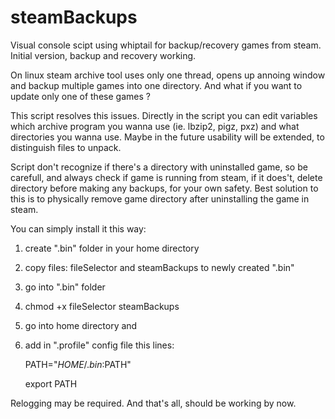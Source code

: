 # steamBackups

Visual console scipt using whiptail for backup/recovery games from steam. 
Initial version, backup and recovery working.

On linux steam archive tool uses only one thread, opens up annoing window and backup multiple games into one directory.
And what if you want to update only one of these games ?

This script resolves this issues.
Directly in the script you can edit variables which archive program you wanna use (ie. lbzip2, pigz, pxz) and
what directories you wanna use. Maybe in the future usability will be extended, to distinguish files to unpack.

Script don't recognize if there's a directory with uninstalled game, so be carefull, and always check if game is running from steam, if it does't, delete directory before making any backups, for your own safety.
Best solution to this is to physically remove game directory after uninstalling the game in steam.



You can simply install it this way:

1. create ".bin" folder in your home directory

2. copy files: fileSelector and steamBackups to newly created ".bin"

3. go into ".bin" folder

4. chmod +x fileSelector steamBackups

5. go into home directory and

6. add in ".profile" config file this lines:

    PATH="$HOME/.bin:$PATH"

    export PATH

Relogging may be required.
And that's all, should be working by now.
